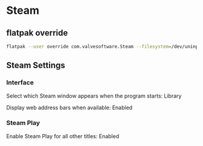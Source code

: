# Steam

## flatpak override

```bash
flatpak --user override com.valvesoftware.Steam --filesystem=/dev/uninput # Fix controllers
```

## Steam Settings

### Interface

Select which Steam window appears when the program starts: Library

Display web address bars when available: Enabled

### Steam Play

Enable Steam Play for all other titles: Enabled
